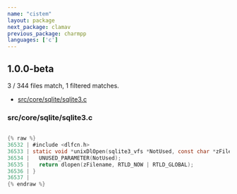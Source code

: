 ```yaml
---
name: "cistem"
layout: package
next_package: clamav
previous_package: charmpp
languages: ['c']
---
```

## 1.0.0-beta
3 / 344 files match, 1 filtered matches.

 - [src/core/sqlite/sqlite3.c](#srccoresqlitesqlite3c)

### src/core/sqlite/sqlite3.c

```c

{% raw %}
36532 | #include <dlfcn.h>
36533 | static void *unixDlOpen(sqlite3_vfs *NotUsed, const char *zFilename){
36534 |   UNUSED_PARAMETER(NotUsed);
36535 |   return dlopen(zFilename, RTLD_NOW | RTLD_GLOBAL);
36536 | }
36537 | 
{% endraw %}

```